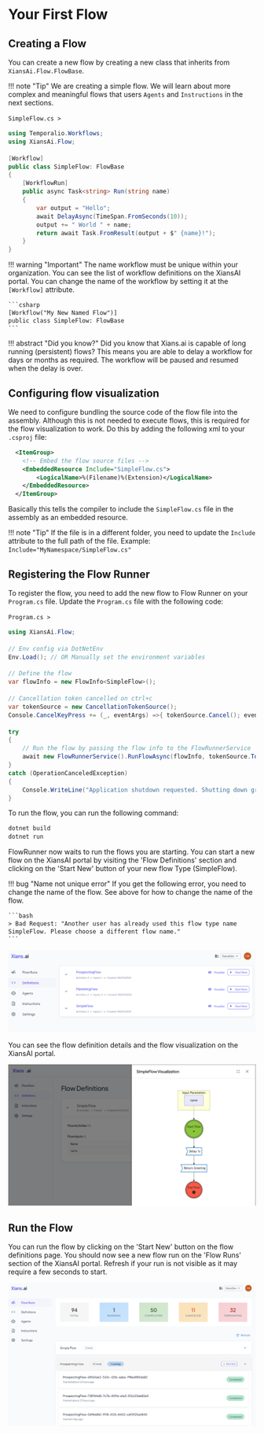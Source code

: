 # Your First Flow

## Creating a Flow

You can create a new flow by creating a new class that inherits from `XiansAi.Flow.FlowBase`.

!!! note "Tip"
    We are creating a simple flow. We will learn about more complex and meaningful flows that users `Agents` and `Instructions` in the next sections.

`SimpleFlow.cs >`

```csharp
using Temporalio.Workflows;
using XiansAi.Flow;

[Workflow]
public class SimpleFlow: FlowBase
{
    [WorkflowRun]
    public async Task<string> Run(string name)
    {
        var output = "Hello";
        await DelayAsync(TimeSpan.FromSeconds(10));
        output += " World " + name;
        return await Task.FromResult(output + $" {name}!");
    }
}
```

!!! warning "Important"
    The name workflow must be unique within your organization. You can see the list of workflow definitions on the XiansAI portal. You can change the name of the workflow by setting it at the `[Workflow]` attribute.

    ```csharp
    [Workflow("My New Named Flow")]
    public class SimpleFlow: FlowBase
    ```

!!! abstract "Did you know?"
    Did you know that Xians.ai is capable of long running (persistent) flows? This means you are able to delay a workflow for days or months as required. The workflow will be paused and resumed when the delay is over.

## Configuring flow visualization

We need to configure bundling the source code of the flow file into the assembly. Although this is not needed to execute flows, this is required for the flow visualization to work. Do this by adding the following xml to your `.csproj` file:

```xml
  <ItemGroup>
    <!-- Embed the flow source files -->
    <EmbeddedResource Include="SimpleFlow.cs">
        <LogicalName>%(Filename)%(Extension)</LogicalName>
    </EmbeddedResource>
  </ItemGroup>
```

Basically this tells the compiler to include the `SimpleFlow.cs` file in the assembly as an embedded resource. 

!!! note "Tip"
    If the file is in a different folder, you need to update the `Include` attribute to the full path of the file. Example: `Include="MyNamespace/SimpleFlow.cs"`

## Registering the Flow Runner

To register the flow, you need to add the new flow to Flow Runner on your `Program.cs` file. Update the `Program.cs` file with the following code:

`Program.cs >`

```csharp
using XiansAi.Flow;

// Env config via DotNetEnv
Env.Load(); // OR Manually set the environment variables

// Define the flow
var flowInfo = new FlowInfo<SimpleFlow>();

// Cancellation token cancelled on ctrl+c
var tokenSource = new CancellationTokenSource();
Console.CancelKeyPress += (_, eventArgs) =>{ tokenSource.Cancel(); eventArgs.Cancel = true;};

try
{
    // Run the flow by passing the flow info to the FlowRunnerService
    await new FlowRunnerService().RunFlowAsync(flowInfo, tokenSource.Token);
}
catch (OperationCanceledException)
{
    Console.WriteLine("Application shutdown requested. Shutting down gracefully...");
}

```

To run the flow, you can run the following command:

```bash
dotnet build    
dotnet run
```

FlowRunner now waits to run the flows you are starting. You can start a new flow on the XiansAI portal by visiting the 'Flow Definitions' section and clicking on the 'Start New' button of your new flow Type (SimpleFlow).

!!! bug "Name not unique error"
    If you get the following error, you need to change the name of the flow. See above for how to change the name of the flow.

    ```bash
    > Bad Request: "Another user has already used this flow type name SimpleFlow. Please choose a different flow name."
    ```

![Start New Flow](../images/start-new-flow.png)

You can see the flow definition details and the flow visualization on the XiansAI portal.

![Flow Definition Details](../images/flow-visualization.png)

## Run the Flow

You can run the flow by clicking on the 'Start New' button on the flow definitions page. You should now see a new flow run on the 'Flow Runs' section of the XiansAI portal. Refresh if your run is not visible as it may require a few seconds to start.

![Flow Runs](../images/flow-runs.png)

